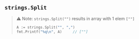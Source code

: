 ## `strings.Split` 

> ⚠️ Note: `strings.Split("")` results in array with 1 elem `[""]` 
>
> ```go
> A := strings.Split("", ",")
> fmt.Printf("%q\n", A)		// [""]
> ```

